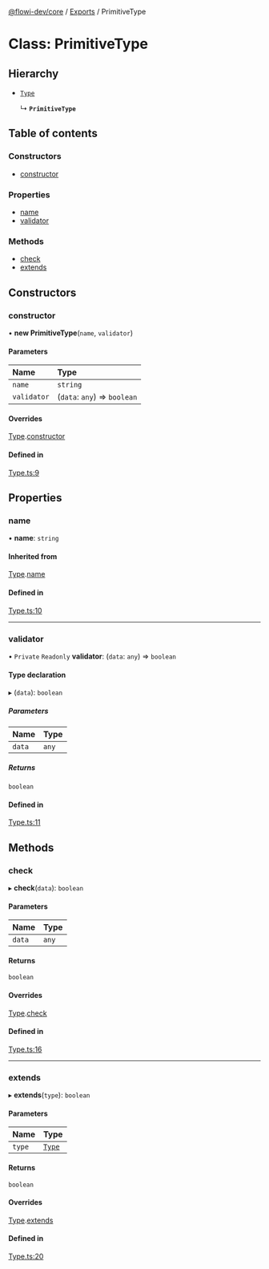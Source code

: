 [@flowi-dev/core](../README.md) / [Exports](../modules.md) / PrimitiveType

# Class: PrimitiveType

## Hierarchy

- [`Type`](Type.md)

  ↳ **`PrimitiveType`**

## Table of contents

### Constructors

- [constructor](PrimitiveType.md#constructor)

### Properties

- [name](PrimitiveType.md#name)
- [validator](PrimitiveType.md#validator)

### Methods

- [check](PrimitiveType.md#check)
- [extends](PrimitiveType.md#extends)

## Constructors

### constructor

• **new PrimitiveType**(`name`, `validator`)

#### Parameters

| Name | Type |
| :------ | :------ |
| `name` | `string` |
| `validator` | (`data`: `any`) => `boolean` |

#### Overrides

[Type](Type.md).[constructor](Type.md#constructor)

#### Defined in

[Type.ts:9](https://github.com/flowi-dev/core/blob/51677ec/src/classes/Type.ts#L9)

## Properties

### name

• **name**: `string`

#### Inherited from

[Type](Type.md).[name](Type.md#name)

#### Defined in

[Type.ts:10](https://github.com/flowi-dev/core/blob/51677ec/src/classes/Type.ts#L10)

___

### validator

• `Private` `Readonly` **validator**: (`data`: `any`) => `boolean`

#### Type declaration

▸ (`data`): `boolean`

##### Parameters

| Name | Type |
| :------ | :------ |
| `data` | `any` |

##### Returns

`boolean`

#### Defined in

[Type.ts:11](https://github.com/flowi-dev/core/blob/51677ec/src/classes/Type.ts#L11)

## Methods

### check

▸ **check**(`data`): `boolean`

#### Parameters

| Name | Type |
| :------ | :------ |
| `data` | `any` |

#### Returns

`boolean`

#### Overrides

[Type](Type.md).[check](Type.md#check)

#### Defined in

[Type.ts:16](https://github.com/flowi-dev/core/blob/51677ec/src/classes/Type.ts#L16)

___

### extends

▸ **extends**(`type`): `boolean`

#### Parameters

| Name | Type |
| :------ | :------ |
| `type` | [`Type`](Type.md) |

#### Returns

`boolean`

#### Overrides

[Type](Type.md).[extends](Type.md#extends)

#### Defined in

[Type.ts:20](https://github.com/flowi-dev/core/blob/51677ec/src/classes/Type.ts#L20)
